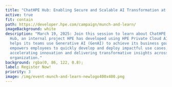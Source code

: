 ```yaml
---
title: "ChatHPE Hub: Enabling Secure and Scalable AI Transformation at HPE"
active: true
fit: contain
path: https://developer.hpe.com/campaign/munch-and-learn/
imageBackground: white
description: "March 19, 2025: Join this session to learn about ChatHPE GenAI
  Hub, an internal project HPE has developed using HPE Private Cloud AI that
  helps its teams use Generative AI (GenAI) to achieve its business goals,
  empowers employees to quickly develop and deploy impactful use cases,
  accelerating innovation and delivering transformative insights across the
  organization."
background: rgba(0, 86, 122, 0.8);
label: Register Now!
priority: 3
image: /img/event-munch-and-learn-newlogo400x400.png
---
```

